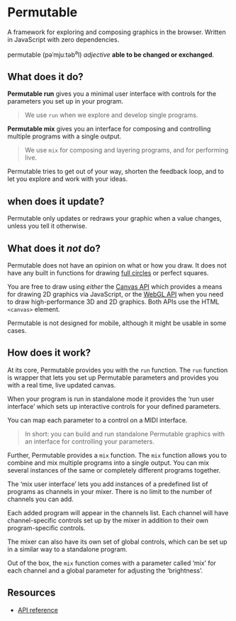 # Permutable

A framework for exploring and composing graphics in the browser. Written in JavaScript with zero dependencies.

permutable (pəˈmjuːtəb<sup>ə</sup>l) _adjective_ **able to be changed or exchanged**.

## What does it do?

**Permutable run** gives you a minimal user interface with controls for the parameters you set up in your program.

> We use `run` when we explore and develop single programs.

**Permutable mix** gives you an interface for composing and controlling multiple programs with a single output. 

> We use `mix` for composing and layering programs, and for performing live.

Permutable tries to get out of your way, shorten the feedback loop, and to let you explore and work with your ideas.


## when does it update?
Permutable only updates or redraws your graphic when a value changes, unless you tell it otherwise.

## What does it _not_ do?

Permutable does not have an opinion on what or how you draw. It does not have any built in functions for drawing [full circles](https://developer.mozilla.org/en-US/docs/Web/API/CanvasRenderingContext2D/arc#Drawing_a_full_circle) or perfect squares.

You are free to draw using _either_ the [Canvas API](https://developer.mozilla.org/en-US/docs/Web/API/Canvas_API) which provides a means for drawing 2D graphics via JavaScript, or the [WebGL API](https://developer.mozilla.org/en-US/docs/Web/API/WebGL_API) when you need to draw high-performance 3D and 2D graphics. Both APIs use the HTML `<canvas>` element.

Permutable is not designed for mobile, although it might be usable in some cases.

## How does it work?

At its core, Permutable provides you with the `run` function. The `run` function is wrapper that lets you set up Permutable parameters and provides you with a real time, live updated canvas.

When your program is run in standalone mode it provides the ‘run user interface’ which sets up interactive controls for your defined parameters.

You can map each parameter to a control on a MIDI interface.

> In short: you can build and run standalone Permutable graphics with an interface for controlling your parameters.

Further, Permutable provides a `mix` function. The `mix` function allows you to combine and mix multiple programs into a single output. You can mix several instances of the same or completely different programs together.

The ‘mix user interface’ lets you add instances of a predefined list of programs as channels in your mixer. There is no limit to the number of channels you can add.

Each added program will appear in the channels list. Each channel will have channel-specific controls set up by the mixer in addition to their own program-specific controls.

The mixer can also have its own set of global controls, which can be set up in a similar way to a standalone program.

Out of the box, the `mix` function comes with a parameter called ‘mix’ for each channel and a global parameter for adjusting the ‘brightness’.

## Resources

* [API reference](/api)
